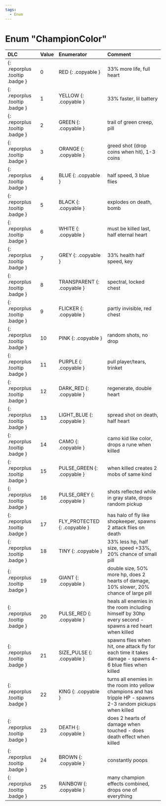 ```yaml
---
tags:
  - Enum
---
```

# Enum "ChampionColor"
|DLC|Value|Enumerator|Comment|
|:--|:--|:--|:--|
|[ ](#){: .reporplus .tooltip .badge }|0 |RED {: .copyable } | 33% more life, full heart |
|[ ](#){: .reporplus .tooltip .badge }|1 |YELLOW {: .copyable } | 33% faster, lil battery |
|[ ](#){: .reporplus .tooltip .badge }|2 |GREEN {: .copyable } | trail of green creep, pill |
|[ ](#){: .reporplus .tooltip .badge }|3 |ORANGE {: .copyable } | greed shot (drop coins when hit), 1-3 coins |
|[ ](#){: .reporplus .tooltip .badge }|4 |BLUE {: .copyable } | half speed, 3 blue flies |
|[ ](#){: .reporplus .tooltip .badge }|5 |BLACK {: .copyable } | explodes on death, bomb |
|[ ](#){: .reporplus .tooltip .badge }|6 |WHITE {: .copyable } | must be killed last, half eternal heart |
|[ ](#){: .reporplus .tooltip .badge }|7 |GREY {: .copyable } | 33% health half speed, key |
|[ ](#){: .reporplus .tooltip .badge }|8 |TRANSPARENT {: .copyable } | spectral, locked chest |
|[ ](#){: .reporplus .tooltip .badge }|9 |FLICKER {: .copyable } | partly invisible, red chest |
|[ ](#){: .reporplus .tooltip .badge }|10 |PINK {: .copyable } | random shots, no drop |
|[ ](#){: .reporplus .tooltip .badge }|11 |PURPLE {: .copyable } | pull player/tears, trinket |
|[ ](#){: .reporplus .tooltip .badge }|12 |DARK_RED {: .copyable } | regenerate, double heart |
|[ ](#){: .reporplus .tooltip .badge }|13 |LIGHT_BLUE {: .copyable } | spread shot on death, half heart |
|[ ](#){: .reporplus .tooltip .badge }|14 |CAMO {: .copyable } | camo kid like color, drops a rune when killed |
|[ ](#){: .reporplus .tooltip .badge }|15 |PULSE_GREEN {: .copyable } | when killed creates 2 mobs of same kind |
|[ ](#){: .reporplus .tooltip .badge }|16 |PULSE_GREY {: .copyable } | shots reflected while in gray state, drops random pickup |
|[ ](#){: .reporplus .tooltip .badge }|17 |FLY_PROTECTED {: .copyable } | has halo of fly like shopkeeper, spawns 2 attack flies on death |
|[ ](#){: .reporplus .tooltip .badge }|18 |TINY {: .copyable } | 33% less hp, half size, speed +33%, 20% chance of small pill |
|[ ](#){: .reporplus .tooltip .badge }|19 |GIANT {: .copyable } | double size, 50% more hp, does 2 hearts of damage, 10% slower, 20% chance of large pill |
|[ ](#){: .reporplus .tooltip .badge }|20 |PULSE_RED {: .copyable } | heals all enemies in the room including himself by 30hp every second  - spawns a red heart when killed |
|[ ](#){: .reporplus .tooltip .badge }|21 |SIZE_PULSE {: .copyable } | spawns flies when hit, one attack fly for each time it takes damage - spawns 4-6 blue flies when killed |
|[ ](#){: .reporplus .tooltip .badge }|22 |KING {: .copyable } | turns all enemies in the room into yellow champions and has tripple HP - spawns 2-3 random pickups when killed |
|[ ](#){: .reporplus .tooltip .badge }|23 |DEATH {: .copyable } | does 2 hearts of damage when touched - does death effect when killed  |
|[ ](#){: .reporplus .tooltip .badge }|24 |BROWN {: .copyable } | constantly poops |
|[ ](#){: .reporplus .tooltip .badge }|25 |RAINBOW {: .copyable } | many champion effects combined, drops one of everything |
